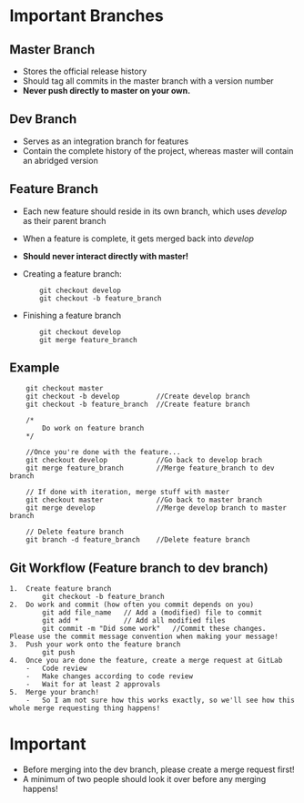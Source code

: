 #   Important Branches
##  Master Branch
*   Stores the official release history
*   Should tag all commits in the master branch with a version number
*   **Never push directly to master on your own.**

##  Dev Branch
*   Serves as an integration branch for features
*   Contain the complete history of the project, whereas master will contain an abridged version

##  Feature Branch
*   Each new feature should reside in its own branch, which uses *develop* as their parent branch
*   When a feature is complete, it gets merged back into *develop*
*   **Should never interact directly with master!**
*   Creating a feature branch:
            
            git checkout develop
            git checkout -b feature_branch
*   Finishing a feature branch
            
            git checkout develop
            git merge feature_branch
        
##  Example
        git checkout master
        git checkout -b develop         //Create develop branch
        git checkout -b feature_branch  //Create feature branch

        /*
            Do work on feature branch
        */  
        
        //Once you're done with the feature...
        git checkout develop            //Go back to develop brach
        git merge feature_branch        //Merge feature_branch to dev branch
       
        // If done with iteration, merge stuff with master
        git checkout master             //Go back to master branch
        git merge develop               //Merge develop branch to master branch
        
        // Delete feature branch
        git branch -d feature_branch    //Delete feature branch
        
##  Git Workflow (Feature branch to dev branch)
    1.  Create feature branch
            git checkout -b feature_branch
    2.  Do work and commit (how often you commit depends on you)
            git add file_name   // Add a (modified) file to commit
            git add *           // Add all modified files
            git commit -m "Did some work"   //Commit these changes.  Please use the commit message convention when making your message!
    3.  Push your work onto the feature branch
            git push
    4.  Once you are done the feature, create a merge request at GitLab
        -   Code review
        -   Make changes according to code review
        -   Wait for at least 2 approvals
    5.  Merge your branch!
        -   So I am not sure how this works exactly, so we'll see how this whole merge requesting thing happens!
        
#   Important
*   Before merging into the dev branch, please create a merge request first!
*   A minimum of two people should look it over before any merging happens!
        